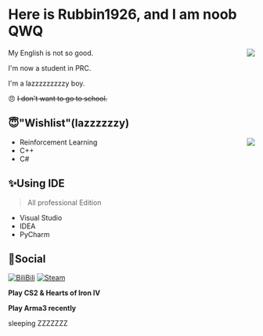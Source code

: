 # Here is Rubbin1926, and I am noob QWQ

<img align="right" src="https://gh-stats.dogdie.icu/api?username=Rubbin1926&show_icons=true&count_private=true">

My English is not so good.

I'm now a student in PRC.

I'm a lazzzzzzzzzy boy.

😠 ~~I don't want to go to school.~~

## 😇"Wishlist"(lazzzzzzy)

<img align="right" src="https://gh-stats.dogdie.icu/api/top-langs?username=Rubbin1926&layout=compact">


- Reinforcement Learning
- C++
- C#

## ✨Using IDE

> All professional Edition

- Visual Studio
- IDEA
- PyCharm

## 💬Social
[![BiliBili](https://img.shields.io/badge/-佐倉双葉_Official-00a1d6?style=flat-square&logo=bilibili&logoColor=fff)](https://space.bilibili.com/259101880) [![Steam](https://img.shields.io/badge/-San1täter-000000?style=flat-square&logo=steam&logoColor=white&labelColor=000000)](https://steamcommunity.com/profiles/76561199140724434/)

__Play CS2 & Hearts of Iron IV__

__Play Arma3 recently__

sleeping ZZZZZZZ
